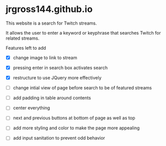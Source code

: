 # jrgross144.github.io

This website is a search for Twitch streams.

It allows the user to enter a keyword or keyphrase that searches Twitch for
  related streams.


Features left to add

- [x] change image to link to stream

- [x] pressing enter in search box activates search

- [x] restructure to use JQuery more effectively

- [ ] change intial view of page before search to be of featured streams

- [ ] add padding in table around contents

- [ ] center everything

- [ ] next and previous buttons at bottom of page as well as top

- [ ] add more styling and color to make the page more appealing

- [ ] add input sanitation to prevent odd behavior
